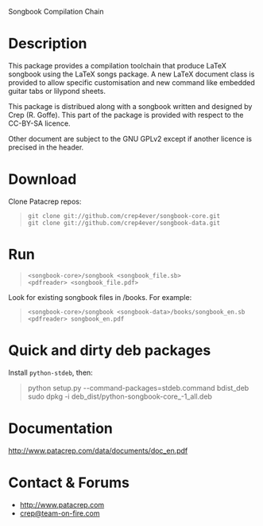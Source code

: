 Songbook Compilation Chain

# Description

This package provides a compilation toolchain that produce LaTeX
songbook using the LaTeX songs package. A new LaTeX document class is
provided to allow specific customisation and new command like embedded
guitar tabs or lilypond sheets.

This package is distribued along with a songbook written and designed
by Crep (R. Goffe). This part of the package is provided with respect
to the CC-BY-SA licence.

Other document are subject to the GNU GPLv2 except if another licence
is precised in the header.

# Download

Clone Patacrep repos:

>     git clone git://github.com/crep4ever/songbook-core.git
>     git clone git://github.com/crep4ever/songbook-data.git

# Run

>     <songbook-core>/songbook <songbook_file.sb>
>     <pdfreader> <songbook_file.pdf>

Look for existing songbook files in <songbook-data>/books. For example:

>     <songbook-core>/songbook <songbook-data>/books/songbook_en.sb
>     <pdfreader> songbook_en.pdf

# Quick and dirty deb packages

Install `python-stdeb`, then:

>    python setup.py --command-packages=stdeb.command bdist_deb
>    sudo dpkg -i deb_dist/python-songbook-core_<version>-1_all.deb

# Documentation

   http://www.patacrep.com/data/documents/doc_en.pdf

# Contact & Forums

* http://www.patacrep.com
* crep@team-on-fire.com
